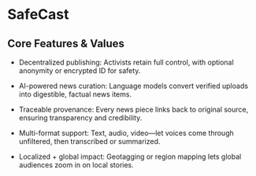 # SafeCast

## Core Features & Values
- Decentralized publishing: Activists retain full control, with optional anonymity or encrypted ID for safety.

- AI-powered news curation: Language models convert verified uploads into digestible, factual news items.

- Traceable provenance: Every news piece links back to original source, ensuring transparency and credibility.

- Multi-format support: Text, audio, video—let voices come through unfiltered, then transcribed or summarized.

- Localized + global impact: Geotagging or region mapping lets global audiences zoom in on local stories.
